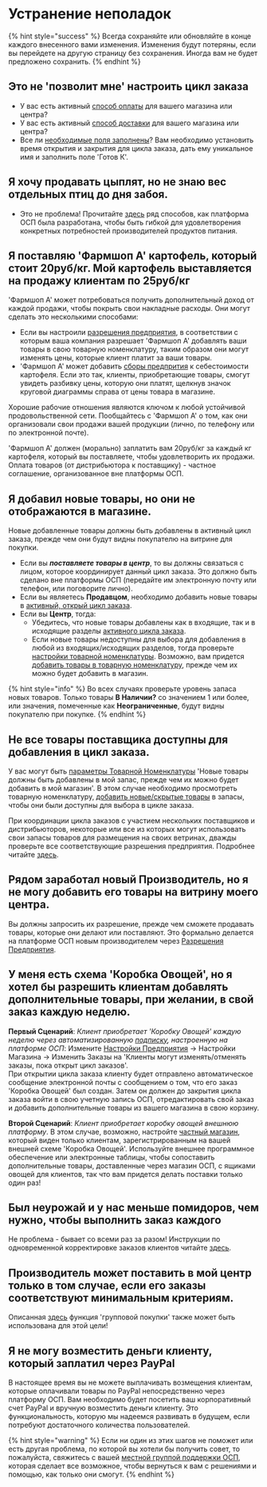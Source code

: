 # Устранение неполадок

{% hint style="success" %}
Всегда сохраняйте или обновляйте в конце каждого внесенного вами изменения. Изменения будут потеряны, если вы перейдете на другую страницу без сохранения. Иногда вам не будет предложено сохранить.
{% endhint %}

## Это не 'позволит мне' настроить цикл заказа

* У вас есть активный [способ оплаты](basic-features/shopfront/payment-methods.md) для вашего магазина или центра?
* У вас есть активный [способ доставки](basic-features/shopfront/shipping-methods.md) для вашего магазина или центра?
* Все ли [необходимые поля заполнены](basic-features/shopfront/order-cycle/)? Вам необходимо установить время открытия и закрытия для цикла заказа, дать ему уникальное имя и заполнить поле 'Готов К'.

## Я хочу продавать цыплят, но не знаю вес отдельных птиц до дня забоя.

* Это не проблема! Прочитайте [здесь](basic-features/products-1/pricing-irregular-items-kg.md) ряд способов, как платформа ОСП была разработана, чтобы быть гибкой для удовлетворения конкретных потребностей производителей продуктов питания.

## Я поставляю 'Фармшоп А' картофель, который стоит 20руб/кг. Мой картофель выставляется на продажу клиентам по 25руб/кг

'Фармшоп A' может потребоваться получить дополнительный доход от каждой продажи, чтобы покрыть свои накладные расходы. Они могут сделать это несколькими способами:

* Если вы настроили [разрешения предприятия](basic-features/enterprise-profile/enterprise-to-enterprise-permissions-e2es.md), в соответствии с которым ваша компания разрешает 'Фармшоп A' добавлять ваши товары в свою товарную номенклатуру, таким образом они могут изменять цены, которые клиент платит за ваши товары.
* 'Фармшоп A' может добавить [сборы предпрития](basic-features/shopfront/enterprise-fees.md) к себестоимости картофеля. Если это так, клиенты, приобретающие товары, смогут увидеть разбивку цены, которую они платят, щелкнув значок круговой диаграммы справа от цены товара в магазине.

Хорошие рабочие отношения являются ключом к любой устойчивой продовольственной сети. Пообщайтесь с 'Фармшоп A' о том, как они организовали свои продажи вашей продукции \(лично, по телефону или по электронной почте\).

'Фармшоп A' должен \(морально\) заплатить вам 20руб/кг за каждый кг картофеля, который вы поставляете, чтобы удовлетворить их продажи. Оплата товаров \(от дистрибьютора к поставщику\) - частное соглашение, организованное вне платформы ОСП.

## Я добавил новые товары, но они не отображаются в магазине.

Новые добавленные товары должны быть добавлены в активный цикл заказа, прежде чем они будут видны покупателю на витрине для покупки.

* Если вы _**поставляете товары в центр**_, то вы должны связаться с лицом, которое координирует данный цикл заказа. Это должно быть сделано вне платформы ОСП \(передайте им электронную почту или телефон, или поговорите лично\).
* Если вы являетесь **Продавцом**, необходимо добавить новые товары в [активный, открый цикл заказа](basic-features/shopfront/order-cycle/order-cycles-for-producers.md).
* Если вы **Центр**, тогда:
  * Убедитесь, что новые товары добавлены как в входящие, так и в исходящие разделы [активного цикла заказа](basic-features/shopfront/order-cycle/order-cycles-for-hubs.md).
  * Если новые товары недоступны для выбора для добавления в любой из входящих/исходящих разделов, тогда проверьте [настройки товарной номенклатуры](basic-features/enterprise-profile/enterprise-settings.md#inventory-settings). Возможно, вам придется [добавить товары в товарную номенклатуру](basic-features/products-1/inventory-tool.md#reviewing-new-products), прежде чем их можно будет добавить в магазин.

{% hint style="info" %}
Во всех случаях проверьте уровень запаса новых товаров. Только товары **В Наличии?** со значением 1 или более, или значения, помеченные как **Неограниченные**, будут видны покупателю при покупке.
{% endhint %}

## Не все товары поставщика доступны для добавления в цикл заказа.

У вас могут быть [параметры Товарной Номенклатуры](basic-features/enterprise-profile/enterprise-settings.md#inventory-settings) 'Новые товары должны быть добавлены в мой запас, прежде чем их можно будет добавить в мой магазин'. В этом случае необходимо просмотреть товарную номенклатуру, [добавить новые/скрытые товары](basic-features/products-1/inventory-tool.md#managing-your-inventory-products) в запасы, чтобы они были доступны для выбора в цикле заказа.

При координации цикла заказов с участием нескольких поставщиков и дистрибьюторов, некоторые или все из которых могут использовать свои запасы товаров для размещения на своих ветринах, дважды проверьте все соответствующие разрешения предприятия. Подробнее читайте [здесь](basic-features/shopfront/order-cycle/permissions-in-multi-enterprise-order-cycles.md).

## Рядом заработал новый Производитель, но я не могу добавить его товары на витрину моего центра.

Вы должны запросить их разрешение, прежде чем сможете продавать товары, которые они делают или поставляют. Это формально делается на платформе ОСП новым производителем через [Разрешения Предприятия](basic-features/enterprise-profile/enterprise-to-enterprise-permissions-e2es.md).

## У меня есть схема 'Коробка Овощей', но я хотел бы разрешить клиентам добавлять дополнительные товары, при желании, в свой заказ каждую неделю.

**Первый Сценарий**: _Клиент приобретает 'Коробку Овощей' каждую неделю через автоматизированную_ [_подписку_](basic-features/subscriptions/)_, настроенную на платформе ОСП_: Измените [Настройки Предприятия](basic-features/enterprise-profile/enterprise-settings.md#shop-preferences) -&gt; Настройки Магазина -&gt; Изменить Заказы на 'Клиенты могут изменять/отменять заказы, пока открыт цикл заказов'.  
При открытии цикла заказа клиенту будет отправлено автоматическое сообщение электронной почты с сообщением о том, что его заказ 'Коробка Овощей' был создан. Затем он должен до закрытия цикла заказа войти в свою учетную запись ОСП, отредактировать свой заказ и добавить дополнительные товары из вашего магазина в свою корзину.

**Второй Сценарий**: _Клиент приобретает коробку овощей внешнюю платформу_. В этом случае, возможно, настройте [частный магазин](basic-features/shopfront/private-shopfront.md), который виден только клиентам, зарегистрированным на вашей внешней схеме 'Коробка Овощей'. Используйте внешнее программное обеспечение или электронные таблицы, чтобы сопоставить дополнительные товары, доставленные через магазин ОСП, с ящиками овощей для клиентов, так что вам придется делать поставки только один раз!

## Был неурожай и у нас меньше помидоров, чем нужно, чтобы выполнить заказ каждого

Не проблема - бывает со всеми раз за разом! Инструкции по одновременной корректировке заказов клиентов читайте [здесь](basic-features/orders/view-orders.md#example-1-you-have-a-stock-shortage-and-must-reduce-customer-order-quantities-for-a-certain-product).

## Производитель может поставить в мой центр только в том случае, если его заказы соответствуют минимальным критериям.

Описанная [здесь](basic-features/products-1/group-buy-for-bulk-ordering.md) функция 'групповой покупки' также может быть использована для этой цели!

## Я не могу возместить деньги клиенту, который заплатил через PayPal

В настоящее время вы не можете выплачивать возмещения клиентам, которые оплачивали товары по PayPal непосредственно через платформу ОСП. Вам необходимо будет посетить ваш корпоративный счет PayPal и вручную возместить деньги клиенту. Это функциональность, которую мы надеемся развивать в будущем, если потребуют достаточного количества пользователей.

{% hint style="warning" %}
Если ни один из этих шагов не поможет или есть другая проблема, по которой вы хотели бы получить совет, то пожалуйста, свяжитесь с вашей [местной группой поддержки ОСП](local-ofn-organizations-and-contacts.md), которая сделает все возможное, чтобы вернуться к вам с решениями и помощью, как только они смогут.
{% endhint %}

